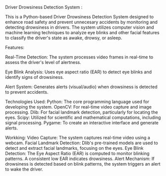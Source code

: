 Driver Drowsiness Detection System :

This is a Python-based Driver Drowsiness Detection System designed to enhance road safety and prevent unnecesary accidents  by monitoring and detecting drowsiness in drivers. 
The system utilizes computer vision and machine learning techniques to analyze eye blinks and other facial features to classify the driver's state as awake, drowsy, or asleep.

Features:

Real-Time Detection: The system processes video frames in real-time to assess the driver's level of alertness.

Eye Blink Analysis: Uses eye aspect ratio (EAR) to detect eye blinks and identify signs of drowsiness.

Alert System: Generates alerts (visual/audio) when drowsiness is detected to prevent accidents.

Technologies Used:
Python: The core programming language used for developing the system.
OpenCV: For real-time video capture and image processing.
Dlib: For facial landmark detection, particularly for locating the eyes.
Scipy: Utilized for scientific and mathematical computations, including signal processing.
Pygame: To create an interactive interface and generate alerts.

Workking:
Video Capture: The system captures real-time video using a webcam.
Facial Landmark Detection: Dlib's pre-trained models are used to detect and extract facial landmarks, focusing on the eyes.
Eye Blink Detection: The Eye Aspect Ratio (EAR) is computed to monitor blinking patterns. A consistent low EAR indicates drowsiness.
Alert Mechanism: If drowsiness is detected based on blink patterns, the system triggers an alert to wake the driver.
